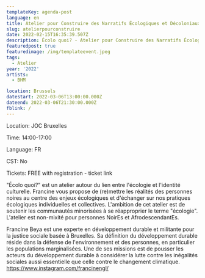 ```yaml
---
templateKey: agenda-post
language: en
title: Atelier pour Construire des Narratifs Écologiques et Décoloniaux
slug: atelierpourconstruire
date: 2022-02-15T16:35:39.507Z
description: Écolo quoi? - Atelier pour Construire des Narratifs Écologiques et Décoloniaux
featuredpost: true
featuredimage: /img/templateevent.jpeg
tags:
  - Atelier
year: '2022'
artists:
  - BHM

location: Brussels
datestart: 2022-03-06T13:00:00.000Z
dateend: 2022-03-06T21:30:00.000Z
fblink: /
---
```


Location: JOC Bruxelles

Time: 14:00-17:00

Language: FR

CST: No

Tickets: FREE with registration - ticket link

"Écolo quoi?" est un atelier autour du lien entre l'écologie et l'identité culturelle. Francine vous propose de (re)mettre les réalités des personnes noires au centre des enjeux écologiques et d'échanger sur nos pratiques écologiques individuelles et collectives. L'ambition de cet atelier est de soutenir les communautés minorisées à se réapproprier le terme "écologie". L'atelier est non-mixité pour personnes NoirEs et AfrodescendantEs.


Francine Beya est une experte en développement durable et militante pour la justice sociale basée à Bruxelles. Sa définition du développement durable réside dans la défense de l'environnement et des personnes, en particulier les populations marginalisées. Une de ses missions est de pousser les acteurs du développement durable à considérer la lutte contre les inégalités sociales aussi essentielle que celle contre le changement climatique.
https://www.instagram.com/francinengl/
